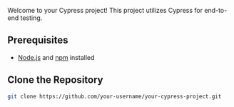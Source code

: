 
Welcome to your Cypress project! This project utilizes Cypress for end-to-end testing.

## Prerequisites
- [Node.js](https://nodejs.org/) and [npm](https://www.npmjs.com/) installed

## Clone the Repository
```bash
git clone https://github.com/your-username/your-cypress-project.git
